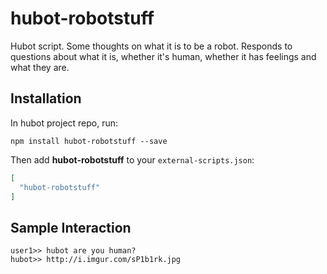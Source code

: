 # hubot-robotstuff

Hubot script. Some thoughts on what it is to be a robot. Responds to questions about what it is, whether it's human, whether it has feelings and what they are.

## Installation

In hubot project repo, run:

`npm install hubot-robotstuff --save`

Then add **hubot-robotstuff** to your `external-scripts.json`:

```json
[
  "hubot-robotstuff"
]
```

## Sample Interaction

```
user1>> hubot are you human?
hubot>> http://i.imgur.com/sP1b1rk.jpg
```
